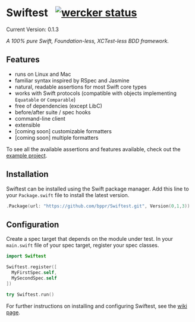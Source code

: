 Swiftest &nbsp; [![wercker status](https://app.wercker.com/status/90bfae733696f02ab6d2c0d6ad81b5fe/s/master "wercker status")](https://app.wercker.com/project/bykey/90bfae733696f02ab6d2c0d6ad81b5fe)
========

Current Version: 0.1.3

_A 100% pure Swift, Foundation-less, XCTest-less BDD framework._

## Features
* runs on Linux and Mac
* familiar syntax inspired by RSpec and Jasmine
* natural, readable assertions for most Swift core types
* works with Swift protocols (compatible with objects implementing `Equatable` or `Comparable`)
* free of dependencies (except LibC)
* before/after suite / spec hooks
* command-line client
* extensible
* [coming soon] customizable formatters
* [coming soon] multiple formatters

To see all the available assertions and features available, check out the [example project](src/Example).

## Installation
Swiftest can be installed using the Swift package manager. Add this line to your `Package.swift` file to install the latest version.

```swift
.Package(url: "https://github.com/bppr/Swiftest.git", Version(0,1,3))
```

## Configuration
Create a spec target that depends on the module under test. In your
`main.swift` file of your spec target, register your spec classes.

```swift
import Swiftest

Swiftest.register([
  MyFirstSpec.self,
  MySecondSpec.self
])

try Swiftest.run()
```

For further instructions on installing and configuring Swiftest, see the [wiki
page](https://github.com/bppr/Swiftest/wiki/Installation-&-Configuration).

